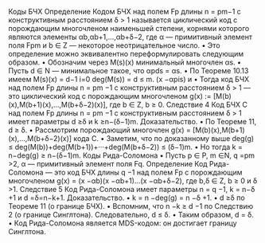 Коды БЧХ
 Определение
 Кодом БЧХ над полем Fp длины n = pm−1 с конструктивным
 расстоянием δ > 1 называется циклический код с
 порождающим многочленом наименьшей степени, корнями
 которого являются элементы αb,αb+1,...,αb+δ−2, где α —
 примитивный элемент поля Fpm и b ∈ Z — некоторое
 неотрицательное число.
 • Это определение можно эквивалентно переформулировать
 следующим образом.
 • Обозначим через M(s)(x) минимальный многочлен αs.
 • Пусть d ∈ N — минимальное такое, что αpds = αs.
 • По Теореме 10.13 имеем M(s)(x) = d−1
 i=0
 deg(M(s)) = d ≤ m.
 (x −αpis) и
 • Тогда код БЧХ над полем Fp длины n = pm −1 с
 конструктивным расстоянием δ > 1 — это циклический код с
 порождающим многочленом
 g(x) := [M(b)(x),M(b+1)(x),...,M(b+δ−2)(x)], где b ∈ Z, b ≥ 0.
Следствие 4
 Код БЧХ C над полем Fp длины n = pm −1 с
 конструктивным расстоянием δ > 1 имеет параметры
 d ≥δ и k ≥n−(δ−1)m.
 Доказательство. • По Теореме 11, d ≥ δ.
 • Рассмотрим порождающий многочлен
 g(x) = [M(b)(x),M(b+1)(x),...,M(b+δ−2)(x)] кода C.
 • Заметим, что по доказанному выше deg(g) ≤
 deg(M(b))+deg(M(b+1))+···+deg(M(b+δ−2)) ≤ (δ−1)m.
 • Но тогда k = n−deg(g) ≥ n−(δ−1)m.
Коды Рида-Соломона
 • Пусть p ∈ P, m ∈N, q =pm >2, α — примитивный элемент
 поля Fq.
 Определение
 Код Рида-Соломона — это код БЧХ длины q −1 над полем Fp
 с порождающим многочленом
 g(x) = (x −αb)(x −αb+1)...(x −αb+δ−2),
 где b,δ ∈ Z, b ≥ 0 и δ >1.
 Следствие 5
 Код Рида-Соломона имеет параметры n = q −1, k = n−δ +1
 и d =δ=n−k+1.
 Доказательство. • k = n −deg(g) = n −δ +1.
 • d ≥δ по Теореме 11 (о границе БЧХ).
 • Вспомним, что n −k ≥ d −1 по Следствию 2 (о границе
 Синглтона). Следовательно, d ≤ δ.
 • Таким образом, d = δ.
 • Код Рида-Соломона является MDS-кодом: он достигает
 границу Синглтона.